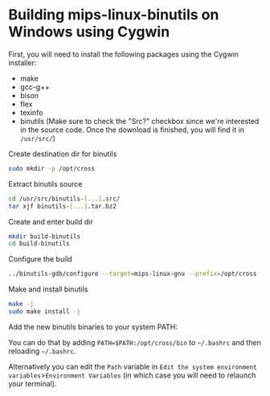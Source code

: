 # Building mips-linux-binutils on Windows using Cygwin

First, you will need to install the following packages using the Cygwin installer:
- make
- gcc-g++
- bison
- flex
- texinfo
- binutils (Make sure to check the "Src?" checkbox since we're interested in the source code. Once the download is finished, you will find it in `/usr/src/`)

Create destination dir for binutils
```bash
sudo mkdir -p /opt/cross
```
Extract binutils source
```bash
cd /usr/src/binutils-[...].src/
tar xjf binutils-[...].tar.bz2
```

Create and enter build dir
```bash
mkdir build-binutils
cd build-binutils
```

Configure the build
```bash
../binutils-gdb/configure --target=mips-linux-gnu --prefix=/opt/cross --disable-gprof --disable-nls --disable-werror --disable-gdb --disable-libdecnumber --disable-readline --disable-sim
```

Make and install binutils
```bash
make -j
sudo make install -j
```

Add the new binutils binaries to your system PATH:

You can do that by adding `PATH=$PATH:/opt/cross/bin` to `~/.bashrc` and then reloading `~/.bashrc`.

Alternatively you can edit the `Path` variable in `Edit the system environment variables`>`Environment Variables` (in which case you will need to relaunch your terminal).
